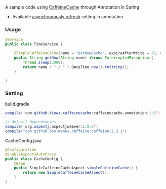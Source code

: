 A sample code using [CaffeineCache](https://github.com/ben-manes/caffeine) through Annotation in Spring

- Available [asynchronously refresh](https://github.com/ben-manes/caffeine/wiki/Refresh) setting in annotation.

### Usage

```java
@Service
public class TimeService {

	@SimpleCaffeineCache(name = "getNowCache", expireAfterWrite = 20, refreshAfterWrite = 5)
	public String getNow(String name) throws InterruptedException {
		Thread.sleep(3000);
		return name + " / " + DateTime.now().toString();
	}
	
}
```


### Setting

build.gradle
```java
compile('com.github.kimwz.caffeinecache:caffeinecache-annotation:1.0')

// default dependencies
compile('org.aspectj:aspectjweaver:1.8.6')
compile("com.github.ben-manes.caffeine:caffeine:2.3.1")
```

CacheConfig.java
```java
@Configuration
@EnableAspectJAutoProxy
public class CacheConfig {
	@Bean
	public SimpleCaffeineCacheAspect simpleCaffeineCache() {
		return new SimpleCaffeineCacheAspect();
	}
}
```



